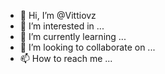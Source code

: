 - 👋 Hi, I’m @Vittiovz
- 👀 I’m interested in ...
- 🌱 I’m currently learning ...
- 💞️ I’m looking to collaborate on ...
- 📫 How to reach me ...

<!---
Vittiovz/Vittiovz is a ✨ special ✨ repository because its `README.md` (this file) appears on your GitHub profile.
You can click the Preview link to take a look at your changes.
--->
